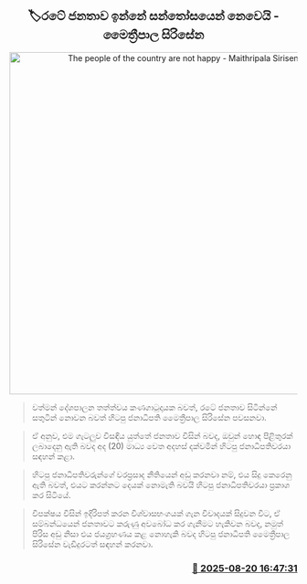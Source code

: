 <p align='center'><b><h2 align='center' title='The people of the country are not happy - Maithripala Sirisena'>🏷රටේ ජනතාව ඉන්නේ සන්තෝසයෙන් නෙවෙයි - මෛත්‍රීපාල සිරිසේන</h2></b></p>
<p align='center'><img src='https://helakuru.sgp1.cdn.digitaloceanspaces.com/esana/images/lib/maithripala-sirisena-jkl.jpg' width='600' alt='The people of the country are not happy - Maithripala Sirisena'></p>

> වත්මන් දේශපාලන තත්ත්වය කණගාටුදායක බවත්, රටේ ජනතාව සිටින්නේ සතුටින් නොවන බවත් හිටපු ජනාධිපති මෛත්‍රීපාල සිරිසේන පවසනවා.

> ඒ අනුව, එම ගැටලුව විසඳිය යුත්තේ ජනතාව විසින් බවද, ඔවුන් හොඳ පිළිතුරක් ලබාදෙනු ඇති බවද අද (20) මාධ්‍ය වෙත අදහස් දක්වමින් හිටපු ජනාධිපතිවරයා සඳහන් කළා.

> හිටපු ජනාධිපතිවරුන්ගේ වරප්‍රසාද නීතියෙන් අඩු කරනවා නම්, එය සිදු කෙරෙනු ඇති බවත්, එයට කරන්න‍ට දෙයක් නොමැති බවයි හිටපු ජනාධිපතිවරයා ප්‍රකාශ කර සිටියේ.

> විපක්ෂය විසින් ඉදිරිපත් කරන විශ්වාසභංගයක් ගැන විවාදයක් සිදුවන විට, ඒ සම්බන්ධයෙන් ජනතාවට කරුණු අවබෝධ කර ගැනීමට හැකිවන බවද, නමුත් පිරිස අඩු නිසා එය ජයග්‍රහණය කළ නොහැකි බවද හිටපු ජනාධිපති මෛත්‍රීපාල සිරිසේන වැඩිදුරටත් සඳහන් කරනවා.



<h3 align='right'><a href='https://www.helakuru.lk/esana/p/112876/'>📅 2025-08-20 16:47:31</a></h3>
